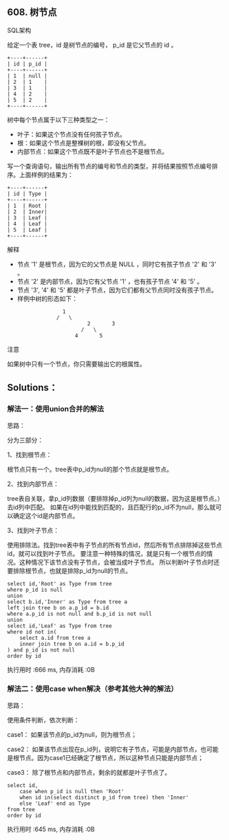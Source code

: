 ## 608. 树节点
SQL架构

给定一个表 tree，id 是树节点的编号， p_id 是它父节点的 id 。
```
+----+------+
| id | p_id |
+----+------+
| 1  | null |
| 2  | 1    |
| 3  | 1    |
| 4  | 2    |
| 5  | 2    |
+----+------+
```
树中每个节点属于以下三种类型之一：

- 叶子：如果这个节点没有任何孩子节点。
- 根：如果这个节点是整棵树的根，即没有父节点。
- 内部节点：如果这个节点既不是叶子节点也不是根节点。


写一个查询语句，输出所有节点的编号和节点的类型，并将结果按照节点编号排序。上面样例的结果为：
```
+----+------+
| id | Type |
+----+------+
| 1  | Root |
| 2  | Inner|
| 3  | Leaf |
| 4  | Leaf |
| 5  | Leaf |
+----+------+
```

解释

- 节点 '1' 是根节点，因为它的父节点是 NULL ，同时它有孩子节点 '2' 和 '3' 。
- 节点 '2' 是内部节点，因为它有父节点 '1' ，也有孩子节点 '4' 和 '5' 。
- 节点 '3', '4' 和 '5' 都是叶子节点，因为它们都有父节点同时没有孩子节点。
- 样例中树的形态如下：    
```
    			  1
    			/   \
                          2       3
                        /   \
                      4       5
```
     
注意

如果树中只有一个节点，你只需要输出它的根属性。


## Solutions：
### 解法一：使用union合并的解法
思路：

分为三部分：

1、找到根节点：

根节点只有一个。tree表中p_id为null的那个节点就是根节点。

2、找到内部节点：

tree表自关联，拿p_id列数据（要排除掉p_id列为null的数据，因为这是根节点。）去id列中匹配。
如果在id列中能找到匹配的，且匹配行的p_id不为null，那么就可以确定这个id是内部节点。

3、找到叶子节点：

使用排除法。找到tree表中有子节点的所有节点id，然后所有节点排除掉这些节点id，就可以找到叶子节点。
要注意一种特殊的情况，就是只有一个根节点的情况。这种情况下该节点没有子节点，会被当成叶子节点。
所以判断叶子节点时还要排除根节点，也就是排除p_id为null的节点。
```
select id,'Root' as Type from tree 
where p_id is null
union
select b.id,'Inner' as Type from tree a
left join tree b on a.p_id = b.id
where a.p_id is not null and b.p_id is not null
union 
select id,'Leaf' as Type from tree 
where id not in(
	select a.id from tree a
	inner join tree b on a.id = b.p_id
) and p_id is not null
order by id
```
执行用时 :666 ms, 内存消耗 :0B

### 解法二：使用case when解决（参考其他大神的解法）
思路：

使用条件判断，依次判断：

case1： 如果该节点的p_id为null，则为根节点；

case2： 如果该节点出现在p_id列，说明它有子节点，可能是内部节点，也可能是根节点。因为case1已经确定了根节点，所以这种节点只能是内部节点；

case3： 除了根节点和内部节点，剩余的就都是叶子节点了。
```
select id,
    case when p_id is null then 'Root'
    when id in(select distinct p_id from tree) then 'Inner'
    else 'Leaf' end as Type
from tree
order by id
```
执行用时 :645 ms, 内存消耗 :0B
